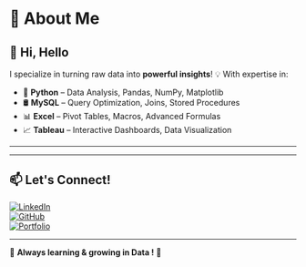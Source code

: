 # 🚀 **About Me**  

## 👋 Hi, Hello
I specialize in turning raw data into **powerful insights**! 💡 With expertise in:

- 🐍 **Python** – Data Analysis, Pandas, NumPy, Matplotlib
- 🛢 **MySQL** – Query Optimization, Joins, Stored Procedures
- 📊 **Excel** – Pivot Tables, Macros, Advanced Formulas
- 📈 **Tableau** – Interactive Dashboards, Data Visualization

---  


---

## 📫 **Let's Connect!**  
[![LinkedIn](https://img.shields.io/badge/LinkedIn-Connect-blue?style=for-the-badge&logo=linkedin)](https://www.linkedin.com/in/)  
[![GitHub](https://img.shields.io/badge/GitHub-Follow-black?style=for-the-badge&logo=github)](https://github.com/yourprofile)  
[![Portfolio](https://img.shields.io/badge/Portfolio-Visit-green?style=for-the-badge)]((https://kathiravan-portfolio-website.lovable.app/))  

---  

🌟 **Always learning & growing in Data !** 🚀

